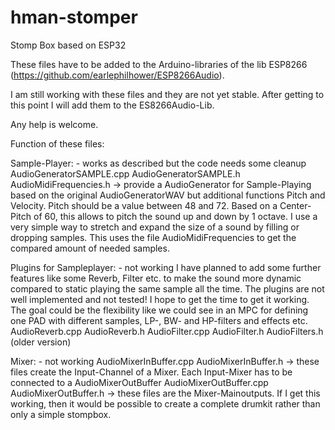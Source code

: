 # hman-stomper
Stomp Box based on ESP32

These files have to be added to the Arduino-libraries of the lib ESP8266 (https://github.com/earlephilhower/ESP8266Audio).

I am still working with these files and they are not yet stable. 
After getting to this point I will add them to the ES8266Audio-Lib.

Any help is welcome.

Function of these files:

Sample-Player: - works as described but the code needs some cleanup
 	AudioGeneratorSAMPLE.cpp 
	AudioGeneratorSAMPLE.h
	AudioMidiFrequencies.h
  -> provide a AudioGenerator for Sample-Playing based on the original AudioGeneratorWAV but additional functions Pitch and Velocity.
  Pitch should be a value between 48 and 72. Based on a Center-Pitch of 60, this allows to pitch the sound up and down by 1 octave.
  I use a very simple way to stretch and expand the size of a sound by filling or dropping samples.
  This uses the file AudioMidiFrequencies to get the compared amount of needed samples.
  
 Plugins for Sampleplayer: - not working
  I have planned to add some further features like some Reverb, Filter etc. to make the sound more dynamic compared to static playing the same sample all the time.
  The plugins are not well implemented and not tested!
  I hope to get the time to get it working. The goal could be the flexibility like we could see in an MPC for defining one PAD with different samples, LP-, BW- and HP-filters and effects etc.
    AudioReverb.cpp
    AudioReverb.h
    AudioFilter.cpp
    AudioFilter.h
    AudioFilters.h (older version)
  
 Mixer: - not working 
    AudioMixerInBuffer.cpp
    AudioMixerInBuffer.h
  -> these files create the Input-Channel of a Mixer.
  Each Input-Mixer has to be connected to a AudioMixerOutBuffer
    AudioMixerOutBuffer.cpp
    AudioMixerOutBuffer.h
  -> these files are the Mixer-Mainoutputs.
  If I get this working, then it would be possible to create a complete drumkit rather than only a simple stompbox.
  
      
  